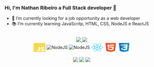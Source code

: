 ### Hi, I'm Nathan Ribeiro a Full Stack developer 👋


- 🔭 I’m currently looking for a job opportunity as a web developer 
- 📚 I’m currently learning JavaScritp, HTML, CSS, NodeJS e ReactJS

##
<div align="center">
  <a href="https://github.com/nathanrib13">
  <img height="150em" src="https://github-readme-stats.vercel.app/api?username=nathanrib13&show_icons=true&theme=dracula&include_all_commits=true&count_private=true"/>
  <a href="https://github.com/nathanrib13">
<img height="150em" src="https://github-readme-stats.vercel.app/api/top-langs/?username=nathanrib13&layout=compact&langs_count=7&theme=dracula"/>
</a>



<br>

 <div>
  <img align="center" alt="JavaScript" height="30" width="40" src="https://raw.githubusercontent.com/devicons/devicon/master/icons/javascript/javascript-plain.svg">
  <img align="center" alt="NodeJS" height="30" width="40" src="https://cdn.jsdelivr.net/gh/devicons/devicon/icons/nodejs/nodejs-original.svg">
  <img align="center" alt="NodeJS" height="30" width="40" src="https://cdn.jsdelivr.net/gh/devicons/devicon/icons/mysql/mysql-original.svg">
  <img align="center" alt="React" height="30" width="40" src="https://raw.githubusercontent.com/devicons/devicon/master/icons/react/react-original.svg">
  <img align="center" alt="HTML" height="30" width="40" src="https://raw.githubusercontent.com/devicons/devicon/master/icons/html5/html5-original.svg">
  <img align="center" alt="CSS" height="30" width="40" src="https://raw.githubusercontent.com/devicons/devicon/master/icons/css3/css3-original.svg">
</div>

<br>
 
<div> 
   <a href="https://www.linkedin.com/in/nathan-ribeiro-54403519b/" target="_blank"><img src="https://img.shields.io/badge/-LinkedIn-%230077B5?style=for-the-badge&logo=linkedin&logoColor=white" target="_blank"></a> 
  <a href = "mailto:nathan.ribeiros7@gmail.com"><img src="https://img.shields.io/badge/-Gmail-%23333?style=for-the-badge&logo=gmail&logoColor=white" target="_blank"></a>
  <a href="https://www.instagram.com/nathanrib13/" target="_blank"><img src="https://img.shields.io/badge/-Instagram-%23E4405F?style=for-the-badge&logo=instagram&logoColor=white" target="_blank"></a>
</div>
